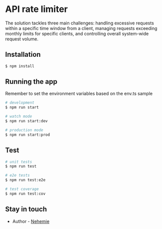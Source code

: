 # API rate limiter

The solution tackles three main challenges: handling excessive requests within a specific time window from a client, managing requests exceeding monthly limits for specific clients, and controlling overall system-wide request volume.

## Installation

```bash
$ npm install
```

## Running the app

Remember to set the environment variables based on the env.ts sample

```bash
# development
$ npm run start

# watch mode
$ npm run start:dev

# production mode
$ npm run start:prod
```

## Test

```bash
# unit tests
$ npm run test

# e2e tests
$ npm run test:e2e

# test coverage
$ npm run test:cov
```

## Stay in touch

- Author - [Nehemie](https://www.linkedin.com/in/nehemieniyomahoro/)
